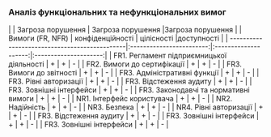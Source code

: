 ### Аналіз функціональних та нефункціональних вимог


|                                               | Загроза порушення        | Загроза порушення    |Загроза порушення      |
|   Вимоги (FR, NFR)                            |  конфіденційності        | цілісності           |доступності            |
| ----------------------------------------------|:------------------------:|:--------------------:|:---------------------:|
| FR1. Регламент підприємницької діяльності     | +                        | +                    | -                     |
| FR2. Вимоги до сертифікації                   | +                        | +                    | -                     |
| FR3. Вимоги до звітності                      | +                        | +                    | -                     |
| FR3. Адміністративні функції                  | +                        | +                    | -                     |
| FR3. Рівні авторизації                        | +                        | +                    | -                     |
| FR3. Відстеження аудиту                       | +                        | +                    | -                     |
| FR3. Зовнішні інтерфейси                      | +                        | +                    | -                     |
| FR3. Законодавчі та нормативні вимоги         | +                        | +                    | -                     |
| NR1. Інтерфейс користувача                    | +                        | +                    | -                     |
| NR2. Надійність                               | +                        | +                    | -                     |
| NR3. Безпека                                  | +                        | +                    | -                     |
| NR4. Рівні авторизації                        | +                        | +                    | -                     |
| FR3. Відстеження аудиту                       | +                        | +                    | -                     |
| FR3. Зовнішні інтерфейси                      | +                        | +                    | -                     |
| FR3. Зовнішні інтерфейси                      | +                        | +                    | -                     |







